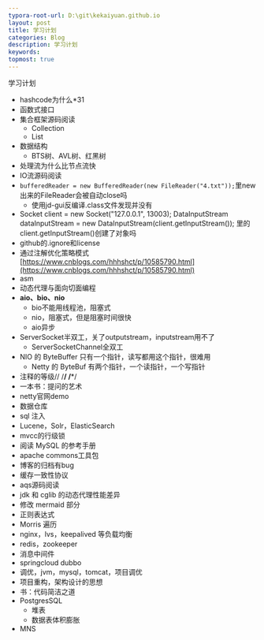 ```yaml
---
typora-root-url: D:\git\kekaiyuan.github.io
layout: post
title: 学习计划
categories: Blog
description: 学习计划
keywords: 
topmost: true
---
```


学习计划

- hashcode为什么*31
- 函数式接口
- 集合框架源码阅读
	- Collection
	- List
- 数据结构
	- BTS树、AVL树、红黑树
- 处理流为什么比节点流快
- IO流源码阅读
- `bufferedReader = new BufferedReader(new FileReader("4.txt"));`里new出来的FileReader会被自动close吗
	- 使用jd-gui反编译.class文件发现并没有
- Socket client = new Socket("127.0.0.1", 13003);
  DataInputStream dataInputStream = new DataInputStream(client.getInputStream());
  里的client.getInputStream()创建了对象吗
- github的.ignore和license
- 通过注解优化策略模式[https://www.cnblogs.com/hhhshct/p/10585790.html](https://www.cnblogs.com/hhhshct/p/10585790.html)
- asm
- 动态代理与面向切面编程
- **aio、bio、nio**
	- bio不能用线程池，阻塞式
	- nio，阻塞式，但是阻塞时间很快
	- aio异步
- ServerSocket半双工，关了outputstream，inputstream用不了
	- ServerSocketChannel全双工
- NIO 的 ByteBuffer 只有一个指针，读写都用这个指针，很难用
	- Netty 的 ByteBuf 有两个指针，一个读指针，一个写指针
- 注释的等级// /**/ /***/
- 一本书：提问的艺术
- netty官网demo
- 数据仓库
- sql 注入
- Lucene，Solr，ElasticSearch
- mvcc的行级锁
- 阅读 MySQL 的参考手册
- apache commons工具包
- 博客的归档有bug
- 缓存一致性协议
- aqs源码阅读
- jdk 和 cglib 的动态代理性能差异
- 修改 mermaid 部分
- 正则表达式
- Morris 遍历
- nginx，lvs，keepalived 等负载均衡
- redis，zookeeper
- 消息中间件
- springcloud dubbo
- 调优，jvm，mysql，tomcat，项目调优
- 项目重构，架构设计的思想
- 书：代码简洁之道
- PostgresSQL
	- 堆表
	- 数据表体积膨胀
- MNS









